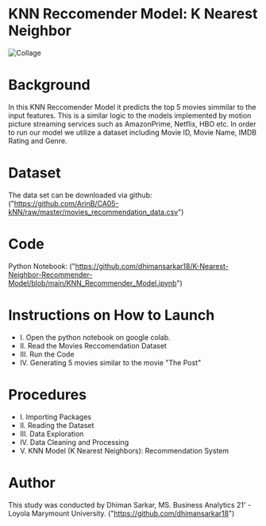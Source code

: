 # KNN Reccomender Model: K Nearest Neighbor
![Collage](https://yaleclimateconnections.org/pics/0520_MovieCollage_974.jpg)
# Background

In this KNN Reccomender Model it predicts the top 5 movies simmilar to the input features. This is a similar logic to the models implemented by motion picture streaming services such as AmazonPrime, Netflix, HBO etc. In order to run our model we utilize a dataset including Movie ID, Movie Name, IMDB Rating and Genre.

# Dataset

The data set can be downloaded via github: 
("https://github.com/ArinB/CA05-kNN/raw/master/movies_recommendation_data.csv")

# Code

Python Notebook: 
("https://github.com/dhimansarkar18/K-Nearest-Neighbor-Recommender-Model/blob/main/KNN_Recommender_Model.ipynb")

# Instructions on How to Launch
 - I. Open the python notebook on google colab. 
 - II. Read the Movies Reccomendation Dataset
 - III. Run the Code 
 - IV. Generating 5 movies similar to the movie "The Post"
							
# Procedures

 - I. Importing Packages 
 - II. Reading the Dataset
 - III. Data Exploration
 - IV. Data Cleaning and Processing
 - V. KNN Model (K Nearest Neighbors): Recommendation System

# Author

This study was conducted by Dhiman Sarkar, MS. Business Analytics 21' - Loyola Marymount University.
("https://github.com/dhimansarkar18")
